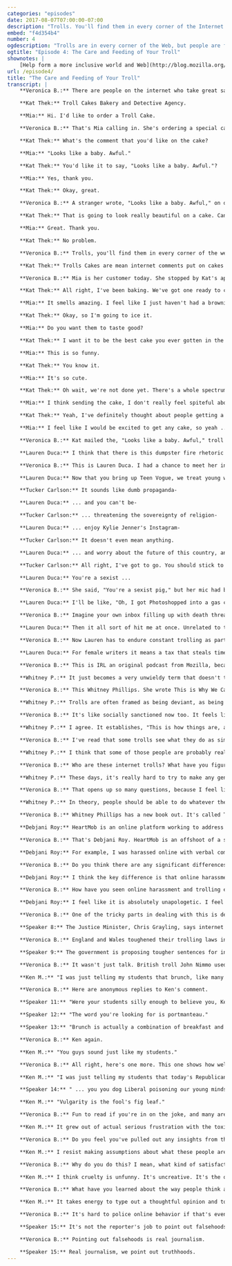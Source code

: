 ```yaml
---
categories: "episodes"
date: 2017-08-07T07:00:00-07:00
description: "Trolls. You'll find them in every corner of the Internet. During this episode, explore the landscape of trolling online, its impact on individuals, and its impact on the Web. Some people are fighting back in new and interesting ways. Baked goods included."
embed: "f4d354b4"
number: 4
ogdescription: "Trolls are in every corner of the Web, but people are fighting back in new ways. Baked goods included."
ogtitle: "Episode 4: The Care and Feeding of Your Troll"
shownotes: |
    [Help form a more inclusive world and Web](http://blog.mozilla.org/internetcitizen/2017/07/31/a-more-inclusive-world-and-web/?source=shownotes).
url: /episode4/
title: "The Care and Feeding of Your Troll"
transcript: |
    **Veronica B.:** There are people on the internet who take great satisfaction in driving other people bananas. We call them trolls. Most often people will tell you to never feed a troll. Well, that's good advice until there's better advice.

    **Kat Thek:** Troll Cakes Bakery and Detective Agency.

    **Mia:** Hi. I'd like to order a Troll Cake.

    **Veronica B.:** That's Mia calling in. She's ordering a special cake for one of her trolls. Kat Thek is the person who bakes the cakes and delivers them.

    **Kat Thek:** What's the comment that you'd like on the cake?

    **Mia:** "Looks like a baby. Awful."

    **Kat Thek:** You'd like it to say, "Looks like a baby. Awful."?

    **Mia:** Yes, thank you.

    **Kat Thek:** Okay, great.

    **Veronica B.:** A stranger wrote, "Looks like a baby. Awful," on one of Mia's Instagram posts, so now Mia's getting that comment baked into a cake.

    **Kat Thek:** That is going to look really beautiful on a cake. Can you send us their username? We will track them down and mail them a cake that says, "Looks like a baby. Awful."

    **Mia:** Great. Thank you.

    **Kat Thek:** No problem.

    **Veronica B.:** Trolls, you'll find them in every corner of the web and they come in every shape and size from annoying little flicks that tick you off with a stabby little insult to more offensive racist, sexist, misogynist, or frankly life threatening online harassment. Today, we'll feed the trolls, stand up to them, learn who they are, how to cope with them, and how to beat trolls at their own game. I'm Veronica Belmont and this is IRL an original podcast from Mozilla. As a human being on the internet, I've had run-ins with trolls for years, and it doesn't really make it any easier to be a woman who works in tech and previously video games. Man, some of it you expect, when you put content out on the internet it's kind of like you have a big target on your back, but it's the level of the vitriol and the, I don't know, specificity of it that really starts to wear you down. It's one thing if you don't like my show, for example, but saying it's because you don't like my stupid voice, well, I probably don't need to know that. The cruelty, it's one reason why I switched careers a year ago to try to really get away from it. I almost didn't do this podcast because of it. I didn't know if I was ready to open myself up to that kind of attention again. Of course, I wonder if even mentioning that it has affected me makes me more vulnerable to the attacks, but I want to understand trolling without glorifying it, to talk about it without validating it, if that's possible. Let's give it a shot. Let's get back to Mia and Kat. Kat runs Troll Cakes Bakery and Detective Agency from her Brooklyn Apartment, and it's exactly as it sounds.

    **Kat Thek:** Trolls Cakes are mean internet comments put on cakes and then sent to the person who made the comment.

    **Veronica B.:** Mia is her customer today. She stopped by Kat's apartment to witness the work in progress.

    **Kat Thek:** All right, I've been baking. We've got one ready to come out. Okay, so we've got ourselves a troll cake here. Really, it's a brownie, and the reason for that is brownies mail better than cakes so I do troll brownie cakes.

    **Mia:** It smells amazing. I feel like I just haven't had a brownie in ten years. You know? "Looks like a baby. Awful." Yeah, well I've often gotten made fun of or I've felt insecure about looking like a baby, because I do like 15 and I'm 21 so it does make me feel bad. Sometimes I think, "Whoa, I can't believe someone feels so upset about the world that they're angry at someone they don't know." Maybe I do understand that, but I can't believe they're actually writing it to me. I mean, there's plenty of people I didn't like just by looking at their profile, but I didn't write them.

    **Kat Thek:** Okay, so I'm going to ice it.

    **Mia:** Do you want them to taste good?

    **Kat Thek:** I want it to be the best cake you ever gotten in the mail, because if you get a lousy cake in the mail, if you get something that has salt instead of sugar, it feels like we're playing dirty there. If you get a really nice cake, there's something obnoxiously high road about it. I think it's aggressively nice in a way that is upsetting ... Sorry. I have all my letters separated into these little baggies so they're easier to find. All these letters are edible. Okay, so we've got ... We need, "Looks like a baby. Awful."

    **Mia:** This is so funny.

    **Kat Thek:** You know it.

    **Mia:** It's so cute.

    **Kat Thek:** Oh wait, we're not done yet. There's a whole spectrum of trolls. I don't think troll cakes are good for really violent trolls or really obsessive trolls, and we don't take those kinds of cases. If you have a stalker, you have a stalker and there's not a cake that's going to help that. I think what they're really doing is just yelling, "Hey guys, I'm an idiot. Can you see what a big idiot I'm being?"

    **Mia:** I think sending the cake, I don't really feel spiteful about it, but I think it would be funny for someone to see something like you thought that was just going out into space because it's on the internet but it didn't.

    **Kat Thek:** Yeah, I've definitely thought about people getting a cake in the mail and instead of being reflective, just being like, "Ahh, who mailed me this cake?" The idea of someone furiously eating a cake of their own nasty internet comment is hilarious.

    **Mia:** I feel like I would be excited to get any cake, so yeah ...

    **Veronica B.:** Kat mailed the, "Looks like a baby. Awful," troll cake the very next day to Alabama. If I find out what the person receiving it thought about getting a delicious troll cake in the mail, I'll for sure let you know. Kat's company motto is, "See something, cake something." Cheeky revenge ploys aside though, online harassment can really hurt people IRL. Everyone and anyone online can be a troll target at any time, but we know that women, minorities, and members of marginalized communities are especially at risk. Part of the problem is that more often than not people don't realize how serious an issue this really is.

    **Lauren Duca:** I think that there is this dumpster fire rhetoric with which we talk about the increasing toxicity that defines our worlds right now, and a lot of that happens on the internet. There's kind of this shrugging off of, "It's the internet."

    **Veronica B.:** This is Lauren Duca. I had a chance to meet her in late June when she spoke at a Mozilla event in San Francisco called A Night for Internet Health. Lauren is a columnist for Teen Vogue. She's become a frequent troll target since she was a guest on Tucker Carlson's TV show on Fox News last December. That interview didn't end well. It didn't go very well either. They argued.

    **Lauren Duca:** Now that you bring up Teen Vogue, we treat young women like they don't have a right to a political conversation-

    **Tucker Carlson:** It sounds like dumb propaganda-

    **Lauren Duca:** ... and you can't be-

    **Tucker Carlson:** ... threatening the sovereignty of religion-

    **Lauren Duca:** ... enjoy Kylie Jenner's Instagram-

    **Tucker Carlson:** It doesn't even mean anything.

    **Lauren Duca:** ... and worry about the future of this country, and those things are not mutually exclusive.

    **Tucker Carlson:** All right, I've got to go. You should stick to the thigh high boots. You're better at that. Lauren, thanks for joining us.

    **Lauren Duca:** You're a sexist ...

    **Veronica B.:** She said, "You're a sexist pig," but her mic had been cut by then. It was the end of an aggressive interview where both Tucker and Lauren traded barbs and insults. You can watch it online and make your own decisions on who was right and wrong. Since that interview, Lauren has faced a dogged campaign of online hate and harassment just for sharing an opinion on television.

    **Lauren Duca:** I'll be like, "Oh, I got Photoshopped into a gas chamber today," and Tucker Carlson is actually pushing the button. Someone will be like, "The internet." There were men who would actually email me and be like, "I would never allow my daughter to do that," and it's, "Sir, that's literally patriarchy." That really put me at the forefront of these conversations we have about harassment, and stalking, and death, and rape threats. Really things like those concentration camp images happen constantly all the time.

    **Veronica B.:** Imagine your own inbox filling up with death threats, doxxing threats, rape threats. Doxxing, if you don't know, is the super fun trend of finding and publishing someone's personal information like their home address and phone number online typically as an invitation to further harassment.

    **Lauren Duca:** Then it all sort of hit me at once. Unrelated to the deluge of toxicity that was happening in my inbox, I was harassed in a Lyft. It was actually not a huge phenomenal deal, but it was this visceral in-person experience and I lost it. I was sick for five days, I never get sick. My immune system just completely crashed, and I felt physically ... I took a physical toll that very obviously had been connected to the compounding of constantly seeing these things and this evil in my inbox.

    **Veronica B.:** Now Lauren has to endure constant trolling as part of her job, which is super frustrating. She calls it a Troll Tax.

    **Lauren Duca:** For female writers it means a tax that steals time, steals energy, costs productivity, lessens their ability to compete, to promote themselves, to network. Just also for the anybody who in any way presents as a woman online, there is a danger of just a mental toll but sometimes a real world physical threat that I have had plenty of. What am I told? Get of Twitter. Are women just not supposed to participate in the public forum? The public forum is happening online, and women cannot just be told to leave it. That's not a viable option.

    **Veronica B.:** This is IRL an original podcast from Mozilla, because online life is real life. I'm Veronica Belmont. Like I said a little earlier, women in particular are targeted online. That's why I'm spending much of this episode on how this online behavior affects my gender. That point Lauren makes that leaving Twitter is not an option, it really resonates with me. The internet is where our public conversations are taking place, and I want to be part of those conversations. Why should I leave if the troll is the problem? What is a troll anyway? It's a word we use as a catch all for pretty much any objectionable behavior we see online including totally legit, if harsh, criticism. Whether it's someone calling a journalist out for an editorial, or telling a stranger they look fat in that dress, or threatening someone with assault or with death, it's all labeled trolling, which isn't helpful.

    **Whitney P.:** It just becomes a very unwieldy term that doesn't tell us very much about what's happening and sometimes can even minimize the real world implications of the things that happen online.

    **Veronica B.:** This Whitney Phillips. She wrote This is Why We Can't Have Nice Things. It's a book on how our culture is built to allow trolls to thrive.

    **Whitney P.:** Trolls are often framed as being deviant, as being the other, as being the bad guy. Right? Really, the behaviors that trolls engage in, or what gets described as trolling, there's a lot of behavioral and rhetorical similarity to "every day non-trolling behaviors" in terms of the way that people speak to each other online or de-contextualize people's emotional experiences online.

    **Veronica B.:** It's like socially sanctioned now too. It feels like it's become a part of our day to day discourse on the internet and sometimes in person.

    **Whitney P.:** I agree. It establishes, "This is how things are, and therefore I'm not going to resist it. I'm not going to question it," and it ends up replicating the same logical move that, "Boys will be boys," occupies. The problem with something like, "Boys will be boys," yeah maybe they will be, but if you have the expectation that young men are going to behave in sexually aggressive or whatever the expectation is, then when it happens there's less of an impulse to push back or say, "Hey, this is wrong. It shouldn't be this way. You shouldn't be doing this."

    **Veronica B.:** I've read that some trolls see what they do as similar to philosophers like Socrates, Plato, Aristotle, which sounds pretty bizarre to me. Why do they see themselves that way? Does that make any sense? Are they asking the big questions, or are they just terrible?

    **Whitney P.:** I think that some of those people are probably really terrible human beings, but I actually think a larger percentage probably don't think of themselves as being the bad guys. I was embedded with a group of memorial page trolls in 2010/2011, so trolls who would taunt the friends and family of the recently deceased and then also people who were just engaging in the story, mourning for stranger essentially. The way that they described their behavior, they believed, sincerely believed that they were doing those people a favor, that next time those people would know better than to be so explicitly emotional online, that they were going to learn a lesson. Oddly, many of those participants kind of expected a thank you at the end of the process.

    **Veronica B.:** Who are these internet trolls? What have you figured out about that through your research?

    **Whitney P.:** These days, it's really hard to try to make any generalized statements not just about motivations, which is always a question, but also who these people are, and where they're coming from, and why they're doing what they're doing. It's the very short and fast answer and upsetting answer is that we all have the potential to be trolls if we're not careful about how we engage with others on the internet.

    **Veronica B.:** That opens up so many questions, because I feel like sometimes I jump into these conversations and I feel like I'm having a rational discourse. Then five messages down the line I'm like, "Oh, actually I'm totally being trolled right now. I just fell into a troll trap." Should I just not engage at all?

    **Whitney P.:** In theory, people should be able to do whatever they want on the internet. I think that the idea of this, and what you're speaking to, is don't feed the trolls. Then the problem with that idea of, "Don't feed the trolls," is that absolutely falls into victim blaming logic, of, "If we don't do a certain thing then we won't get harmed. Therefore if we get harmed, it is one way or another our fault." I think that that logic is so dangerous.

    **Veronica B.:** Whitney Phillips has a new book out. It's called The Ambivalent Internet: Mischief, Oddity, and Antagonism Online. You, dear listener, how are you doing? When you're online, are you feeling safe and free, or are you getting hassled? If you are a victim of abusive trolling, there are places you can go for help, places like HeartMob.

    **Debjani Roy:** HeartMob is an online platform working to address online harassment.

    **Veronica B.:** That's Debjani Roy. HeartMob is an offshoot of a street harassment program called Hollaback! Debjani can explain how the site works because she herself has used it.

    **Debjani Roy:** For example, I was harassed online with verbal comments and threats of sexual assault. I could go on there, and I did go on there and share my story of what happened. Then I put in a request for people to put in positive comments to quiet down or silence the negative ones. I also asked people to provide me with some supportive messages. The other requests you can make are to have the harassment reported on the respective platforms on your behalf. You could also ask people to take screenshots of the harassment for you so you don't have to look at it, because as we know a lot of this happens in large volumes and so it can be very overwhelming.

    **Veronica B.:** Do you think there are any significant differences between online and offline trolling or harassment?

    **Debjani Roy:** I think the key difference is that online harassment follows you everywhere. I mean, the fact that you have to experience it in a safe space of your home I think is what is very damaging. Also, the threats that are made are often not ... they're not just, "I'm going to come after you online," it's that, "I'm going to come after you at your house. I know where you work. I know where your family lives."

    **Veronica B.:** How have you seen online harassment and trolling evolve over the past few years?

    **Debjani Roy:** I feel like it is absolutely unapologetic. I feel like these networks are strengthening. There is increased mobilization, increased organizing, and very little consequence ultimately.

    **Veronica B.:** One of the tricky parts in dealing with this is deciding where the line exists between free speech and criminal harassment. Trolls hide behind anonymity and the First Amendment of the United States Constitution, the right to free speech. It's kind of hard to imagine that politicians are at all interested in addressing the problem any time soon. I mean, just look at what some of this country's most powerful elected officials will tweet on any given day. The United States isn't the only country to entrench free speech into its Constitution. Countries like The Czech Republic, Finland, Sweden, and Denmark, for example, have similar clauses in their constitutions. In Canada, the Charter of Rights and Freedoms guarantees freedom of expression. Unlike the USA, Canada has laws against hate speech. A few countries do including the United Kingdom. The UK definitely takes trolling seriously.

    **Speaker 8:** The Justice Minister, Chris Grayling, says internet trolls are cowards poisoning our national life.

    **Veronica B.:** England and Wales toughened their trolling laws in 2014.

    **Speaker 9:** The government is proposing tougher sentences for internet trolls, people who abuse others online. Members will say the maximum prison sentence should increase from six months to two years.

    **Veronica B.:** It wasn't just talk. British troll John Nimmo used to send rape and death threats online, and now he's in jail with no computer. Okay, so far we've fought trolls by tossing them in jail. We have called on strangers at HeartMob to help us through it. We've even sent cake, and that's no lie. There's another way to handle trolling, troll them back. I'm kind of like a moth to flame when it comes to reading comments online. I know it's terrible for me, but I can't seem to make myself stop because sometimes there are these perfect comedic nuggets. A lot of the time, they're made my Ken M. His real name is Ken McCarthy and I like to think of him as this white hat troll. He's the kind of troll that isn't out to harass, annoy, or hurt anyone. He's just out to get a laugh and make jerks look like jerks. In other words, he's trolling to make the web a slightly better place. Here's one example. The headline of the article is, "America's Best Brunches," from Travel and Leisure. Here's Ken's comment.

    **Ken M.:** "I was just telling my students that brunch, like many strange sounding words, is an example of onomatopoeia because it is derived from the sound one makes when enjoying a good meal."

    **Veronica B.:** Here are anonymous replies to Ken's comment.

    **Speaker 11:** "Were your students silly enough to believe you, Ken?"

    **Speaker 12:** "The word you're looking for is portmanteau."

    **Speaker 13:** "Brunch is actually a combination of breakfast and lunch. No wonder our teachers are under attack."

    **Veronica B.:** Ken again.

    **Ken M.:** "You guys sound just like my students."

    **Veronica B.:** All right, here's one more. This one shows how well Ken M can get under someone's skin. The headline says, "The Most Irresponsible Officials in Washington D.C. are the Moderate Republicans."

    **Ken M.:** "I was just telling my students that today's Republicans can be like unto that perennial pest, the male wasp, haughty yet servile, angry yet asexual."

    **Speaker 14:** " ... you you dog Liberal poisoning our young minds. It's Liberal pigs who hate America and want it to become another Commi nation, you jackass pig ... And I hope you see your maker soon, pig ... you. Libs sucks."

    **Ken M.:** "Vulgarity is the fool's fig leaf."

    **Veronica B.:** Fun to read if you're in on the joke, and many are. There's an entire subreddit dedicated to him. He's been doing this for about four years.

    **Ken M.:** It grew out of actual serious frustration with the toxicity of online news' comment sections that I think we're all familiar with.

    **Veronica B.:** Do you feel you've pulled out any insights from the kinds of people that are spending their time doing this kind of stuff?

    **Ken M.:** I resist making assumptions about what these people are like in real life. I think what's is more interesting to me is these could be possible very decent and civilized behaving people in the real world, and they get some sort of strange jolt of satisfaction from being abusive online when they're anonymous.

    **Veronica B.:** Why do you do this? I mean, what kind of satisfaction do you get out of it?

    **Ken M.:** I think cruelty is unfunny. It's uncreative. It's the opposite of creative, it's destructive. I try never ever to be mean to anybody. I'm just trying to weave an increasingly absurd interaction each time, and it's hopefully with a great punchline.

    **Veronica B.:** What have you learned about the way people think and communicate online, like how they come together and come apart?

    **Ken M.:** It takes energy to type out a thoughtful opinion and to actually just engage with another person as a person even though it's online. I think that's why a lot of people are so nasty, because it's easier just to type a two word insult without any thought.

    **Veronica B.:** It's hard to police online behavior if that's even something that's possible. Is that even something we want? I mean, there has to be room online for a few flame wars and some misbehaving debaters here and there. I mean, it's okay for some equal opportunity snidery on all sides of the fence. A good argument can sometimes just be a good argument. Frankly, I hope we foster some of that with this show, but online it's too easy to see an argument evolve into dehumanizing, destructive, and possible criminal speech. Ken is right, it's easier to mean than it is to be kind, and that discourages people from participating. Trolling shapes the system in a way that marginalizes other voices. When that happens, we all lose. Who knows where those unheard voices could take the web if we just let them speak. It falls to each of us to look out for each other. Offline, we know street harassment is a problem, and we step in when we can to help. Online, it should be no different. Find out how you can make a more inclusive gender equal web. Check out the show notes to this episode at irlpodcast.org. IRL is an original podcast for Mozilla, the nonprofit behind the Firefox browser. Listen and subscribe through your favorite app and make sure to tell your friends, and tell your friends to tell their friends. Next time, ever think you're being watched? Our next episode tackles internet surveillance. What does it mean to be free when everyone is watching? I'm Veronica Belmont, I'll see you online until we catch up again IRL. Fact check, anti-Obama film muddy on facts.

    **Speaker 15:** It's not the reporter's job to point out falsehoods. Try real journalism.

    **Veronica B.:** Pointing out falsehoods is real journalism.

    **Speaker 15:** Real journalism, we point out truthhoods.
---
```

